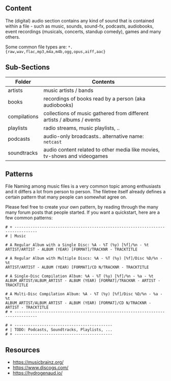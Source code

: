 ## Content

The (digital) audio section contains any kind of sound that is contained within a file - such as music, sounds, sound-fx, podcasts, audiobooks, event recordings (musicals, concerts, standup comedy), games and many others.

Some common file types are: `*.{raw,wav,flac,mp3,m4a,m4b,ogg,opus,aiff,aac}`



## Sub-Sections

| Folder       | Contents                                                     |
| ------------ | ------------------------------------------------------------ |
| artists      | music artists / bands                                        |
| books        | recordings of books read by a person (aka audiobooks)        |
| compilations | collections of music gathered from different artists / albums / events |
| playlists    | radio streams, music playlists, ..                           |
| podcasts     | audio-only broadcasts.. alternative name: `netcast`          |
| soundtracks  | audio content related to other media like movies, tv-shows and videogames |



## Patterns

File Naming among music files is a very common topic among enthusiasts and it differs a lot from person to person. The filetree itself already defines a certain pattern that many people can somewhat agree on.

Please feel free to create your own pattern, by reading through the many many forum posts that people started. If you want a quickstart, here are a few common patterns:



```
# + --------------------------------------------------------------------------------
# | Music

# A Regular Album with a Single Disc: %A - %T (%y) [%f]/%n - %t
ARTIST/ARTIST - ALBUM (YEAR) [FORMAT]/TRACKNR - TRACKTITLE

# A Regular Album with Multiple Discs: %A - %T (%y) [%f]/Disc %D/%n - %t
ARTIST/ARTIST - ALBUM (YEAR) [FORMAT]/CD N/TRACKNR - TRACKTITLE

# A Single-Disc Compilation Album: %A - %T (%y) [%f]/%n - %a - %t
ALBUM_ARTIST/ALBUM_ARTIST - ALBUM (YEAR) [FORMAT]/TRACKNR - ARTIST - TRACKTITLE

# A Multi-Disc Compilation Album: %A - %T (%y) [%f]/Disc %D/%n - %a - %t
ALBUM_ARTIST/ALBUM_ARTIST - ALBUM (YEAR) [FORMAT]/CD N/TRACKNR - ARTIST - TRACKTITLE
# + --------------------------------------------------------------------------------

# + -------------------------------------------
# | TODO: Podcasts, Soundtracks, Playlists, ...
# + -------------------------------------------
```



## Resources

- https://musicbrainz.org/
- https://www.discogs.com/
- https://hydrogenaud.io/